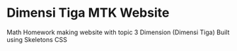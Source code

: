 # Dimensi Tiga MTK Website
Math Homework making website with topic 3 Dimension (Dimensi Tiga)
Built using Skeletons CSS
